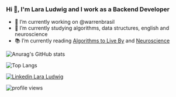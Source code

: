 ### Hi 👋, I'm Lara Ludwig and I work as a Backend Developer

- 🔭 I’m currently working on @warrenbrasil
- 🌱 I’m currently studying algorithms, data structures, english and neuroscience
- :books: I’m currently reading [Algorithms to Live By](https://www.amazon.com/Algorithms-Live-Computer-Science-Decisions/dp/1627790365) and [Neuroscience](https://www.amazon.com.br/Neuroscience-Exploring-Mark-Bear-PhD/dp/0781778174)

![Anurag's GitHub stats](https://github-readme-stats.vercel.app/api?username=laraludwig18&count_private=true&show_icons=true&theme=dracula)

![Top Langs](https://github-readme-stats.vercel.app/api/top-langs/?username=laraludwig18&layout=compact&theme=dracula)

[![Linkedin Lara Ludwig](https://img.shields.io/badge/-Lara%20Ludwig%20-blue?style=flat-square&logo=Linkedin&logoColor=white&link=https://www.linkedin.com/in/lara-ludwig/)](https://www.linkedin.com/in/lara-ludwig/)

![profile views](https://komarev.com/ghpvc/?username=laraludwig18)
